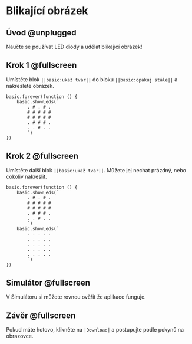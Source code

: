 # Blikající obrázek

## Úvod @unplugged

Naučte se používat LED diody a udělat blikající obrázek!

## Krok 1 @fullscreen

Umístěte blok `||basic:ukaž tvar||` do bloku `||basic:opakuj stále||` a nakreslete obrázek.

```blocks
basic.forever(function () {
    basic.showLeds(`
        . # . # .
        # # # # #
        # # # # #
        . # # # .
        . . # . .
        `)
})
```

## Krok 2 @fullscreen

Umístěte další blok `||basic:ukaž tvar||`. Můžete jej nechat prázdný, nebo cokoliv nakreslit.

```blocks
basic.forever(function () {
    basic.showLeds(`
        . # . # .
        # # # # #
        # # # # #
        . # # # .
        . . # . .
        `)
    basic.showLeds(`
        . . . . .
        . . . . .
        . . . . .
        . . . . .
        . . . . .
        `)
})
```

## Simulátor @fullscreen

V Simulátoru si můžete rovnou ověřit že aplikace funguje.

## Závěr @fullscreen

Pokud máte hotovo, klikněte na `|Download|` a postupujte podle pokynů na obrazovce.